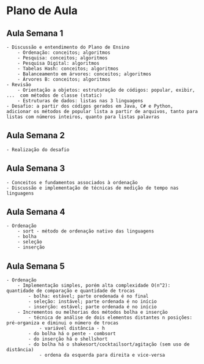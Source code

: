 # Plano de Aula

## Aula Semana 1
    - Discussão e entendimento do Plano de Ensino
        - Ordenação: conceitos; algoritmos
        - Pesquisa: conceitos; algoritmos
        - Pesquisa Digital: algoritmos
        - Tabelas Hash: conceitos; algoritmos
        - Balanceamento em árvores: conceitos; algoritmos
        - Árvores B: conceitos; algoritmos
    - Revisão
        - Orientação a objetos: estruturação de códigos: popular, exibir, ...  com métodos de classe (static)
        - Estruturas de dados: listas nas 3 linguagens
    - Desafio: a partir dos códigos gerados em Java, C# e Python, adicionar os métodos de popular lista a partir de arquivos, tanto para listas com números inteiros, quanto para listas palavras

## Aula Semana 2
    - Realização do desafio

## Aula Semana 3
    - Conceitos e fundamentos associados à ordenação
    - Discussão e implementação de técnicas de medição de tempo nas linguagens

## Aula Semana 4
    - Ordenação
        - sort - método de ordenação nativo das linguagens
        - bolha
        - seleção
        - inserção

## Aula Semana 5
    - Ordenação
        - Implementação simples, porém alta complexidade O(n^2): quantidade de comparação e quantidade de trocas
            - bolha: estável; parte oredenada é no final
            - seleção: instável; parte ordenada é no início
            - inserção: estável; parte ordenada é no início
        - Incrementos ou melhorias dos métodos bolha e inserção
            - técnica de análise de dois elementos distantes n posições: pré-organiza e diminui o número de trocas
                - variável distância - h
            - do bolha há o pente - combsort
            - do inserção há o shellshort
            - do bolha há o shakesort/cocktailsort/agitação (sem uso de distância)
                - ordena da esquerda para direita e vice-versa
